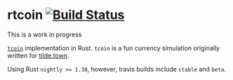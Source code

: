 # rtcoin [![Build Status](https://travis-ci.com/gbmor/rtcoin.svg?branch=master)](https://travis-ci.com/gbmor/rtcoin)

This is a work in progress

[`tcoin`](https://github.com/login000/tcoin) implementation in Rust.
`tcoin` is a fun currency simulation originally written for [tilde.town](https://tilde.town).

Using Rust `nightly >= 1.38`, however, travis builds include `stable` and `beta`.
